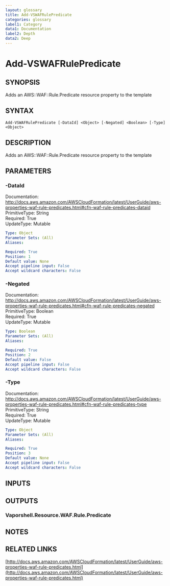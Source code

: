 ```yaml
---
layout: glossary
title: Add-VSWAFRulePredicate
categories: glossary
label1: Category
data1: Documentation
label2: Depth
data2: Deep
---
```


# Add-VSWAFRulePredicate

## SYNOPSIS
Adds an AWS::WAF::Rule.Predicate resource property to the template

## SYNTAX

```
Add-VSWAFRulePredicate [-DataId] <Object> [-Negated] <Boolean> [-Type] <Object>
```

## DESCRIPTION
Adds an AWS::WAF::Rule.Predicate resource property to the template

## PARAMETERS

### -DataId
Documentation: http://docs.aws.amazon.com/AWSCloudFormation/latest/UserGuide/aws-properties-waf-rule-predicates.html#cfn-waf-rule-predicates-dataid    
PrimitiveType: String    
Required: True    
UpdateType: Mutable

```yaml
Type: Object
Parameter Sets: (All)
Aliases: 

Required: True
Position: 1
Default value: None
Accept pipeline input: False
Accept wildcard characters: False
```

### -Negated
Documentation: http://docs.aws.amazon.com/AWSCloudFormation/latest/UserGuide/aws-properties-waf-rule-predicates.html#cfn-waf-rule-predicates-negated    
PrimitiveType: Boolean    
Required: True    
UpdateType: Mutable

```yaml
Type: Boolean
Parameter Sets: (All)
Aliases: 

Required: True
Position: 2
Default value: False
Accept pipeline input: False
Accept wildcard characters: False
```

### -Type
Documentation: http://docs.aws.amazon.com/AWSCloudFormation/latest/UserGuide/aws-properties-waf-rule-predicates.html#cfn-waf-rule-predicates-type    
PrimitiveType: String    
Required: True    
UpdateType: Mutable

```yaml
Type: Object
Parameter Sets: (All)
Aliases: 

Required: True
Position: 3
Default value: None
Accept pipeline input: False
Accept wildcard characters: False
```

## INPUTS

## OUTPUTS

### Vaporshell.Resource.WAF.Rule.Predicate

## NOTES

## RELATED LINKS

[http://docs.aws.amazon.com/AWSCloudFormation/latest/UserGuide/aws-properties-waf-rule-predicates.html](http://docs.aws.amazon.com/AWSCloudFormation/latest/UserGuide/aws-properties-waf-rule-predicates.html)

